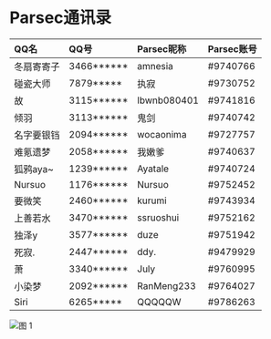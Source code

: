 # Parsec通讯录

| QQ名       | QQ号       | Parsec昵称  | Parsec账号 |
| :--------- | :--------- | :---------- | :--------- |
| 冬扇寄寄子 | 3466****** | amnesia     | #9740766   |
| 碰瓷大师   | 7879*****  | 执寂        | #9730752   |
| 故         | 3115****** | lbwnb080401 | #9741816   |
| 倾羽       | 3113****** | 鬼剑        | #9740742   |
| 名字要银铛 | 2094****** | wocaonima   | #9727757   |
| 难氪遗梦   | 2058****** | 我嫩爹      | #9740637   |
| 狐鸦aya~   | 1239****** | Ayatale     | #9740724   |
| Nursuo     | 1176****** | Nursuo      | #9752452   |
| 要微笑     | 2460****** | kurumi      | #9743934   |
| 上善若水   | 3470****** | ssruoshui   | #9752162   |
| 独泽y      | 3577****** | duze        | #9751942   |
| 死寂.      | 2447****** | ddy.        | #9479929   |
| 萧         | 3340****** | July        | #9760995   |
| 小染梦     | 2092****** | RanMeng233  | #9764027   |
| Siri       | 6265*****  | QQQQQW      | #9786263   |

![图 1](https://ayatale.coding.net/p/picbed/d/file/git/raw/master/ced0d16c91813283218eb3ee39fe7117211080f32941bde723da361c6a415080.png)  
